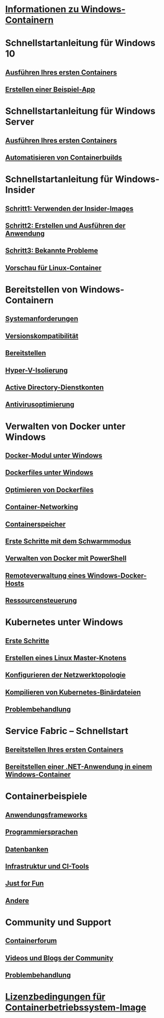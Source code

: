 # [Informationen zu Windows-Containern](about/index.md)

# Schnellstartanleitung für Windows 10
## [Ausführen Ihres ersten Containers](quick-start/quick-start-windows-10.md)
## [Erstellen einer Beispiel-App](quick-start/building-sample-app.md)

# Schnellstartanleitung für Windows Server
## [Ausführen Ihres ersten Containers](quick-start/quick-start-windows-server.md)
## [Automatisieren von Containerbuilds](quick-start/quick-start-images.md)

# Schnellstartanleitung für Windows-Insider
## [Schritt1: Verwenden der Insider-Images](quick-start/Using-Insider-Container-Images.md)
## [Schritt2: Erstellen und Ausführen der Anwendung](quick-start/Nano-RS3-.NET-Core-and-PS.md)
## [Schritt3: Bekannte Probleme](quick-start/Insider-Known-Issues.md)
## [Vorschau für Linux-Container](deploy-containers/linux-containers.md)

# Bereitstellen von Windows-Containern
## [Systemanforderungen](deploy-containers/system-requirements.md)
## [Versionskompatibilität](deploy-containers/version-compatibility.md)
## [Bereitstellen](deploy-containers/deploy-containers-on-server.md)
## [Hyper-V-Isolierung](manage-containers/hyperv-container.md)
## [Active Directory-Dienstkonten](manage-containers/manage-serviceaccounts.md)
## [Antivirusoptimierung](https://msdn.microsoft.com/en-us/windows/hardware/drivers/ifs/anti-virus-optimization-for-windows-containers)

# Verwalten von Docker unter Windows
## [Docker-Modul unter Windows](manage-docker/configure-docker-daemon.md)
## [Dockerfiles unter Windows](manage-docker/manage-windows-dockerfile.md)
## [Optimieren von Dockerfiles](manage-docker/optimize-windows-dockerfile.md)
## [Container-Networking](manage-containers/container-networking.md)
## [Containerspeicher](manage-containers/container-storage.md)
## [Erste Schritte mit dem Schwarmmodus](manage-containers/swarm-mode.md)
## [Verwalten von Docker mit PowerShell](https://github.com/Microsoft/Docker-PowerShell)
## [Remoteverwaltung eines Windows-Docker-Hosts](management/manage_remotehost.md)
## [Ressourcensteuerung](manage-containers/resource-controls.md)

# Kubernetes unter Windows 
## [Erste Schritte](kubernetes/getting-started-kubernetes-windows.md)
## [Erstellen eines Linux Master-Knotens](kubernetes/creating-a-linux-master.md)
## [Konfigurieren der Netzwerktopologie](kubernetes/configuring-host-gateway-mode.md)
## [Kompilieren von Kubernetes-Binärdateien](kubernetes/compiling-kubernetes-binaries.md)
## [Problembehandlung](kubernetes/common-problems.md)

# Service Fabric – Schnellstart
## [Bereitstellen Ihres ersten Containers](/azure/service-fabric/service-fabric-quickstart-containers)
## [Bereitstellen einer .NET-Anwendung in einem Windows-Container](/azure/service-fabric/service-fabric-host-app-in-a-container) 

# Containerbeispiele
## [Anwendungsframeworks](samples.md#Application-Frameworks)
## [Programmiersprachen](samples.md#Programing-Languages)
## [Datenbanken](samples.md#Databases)
## [Infrastruktur und CI-Tools](samples.md#Infrastructure-and-CI-Tools)
## [Just for Fun](samples.md#Just-for-Fun)
## [Andere](samples.md#Other)


# Community und Support
## [Containerforum](https://social.msdn.microsoft.com/Forums/en-US/home?forum=windowscontainers)
## [Videos und Blogs der Community](communitylinks.md)
## [Problembehandlung](troubleshooting.md)


# [Lizenzbedingungen für Containerbetriebssystem-Image](Images_EULA.md)
